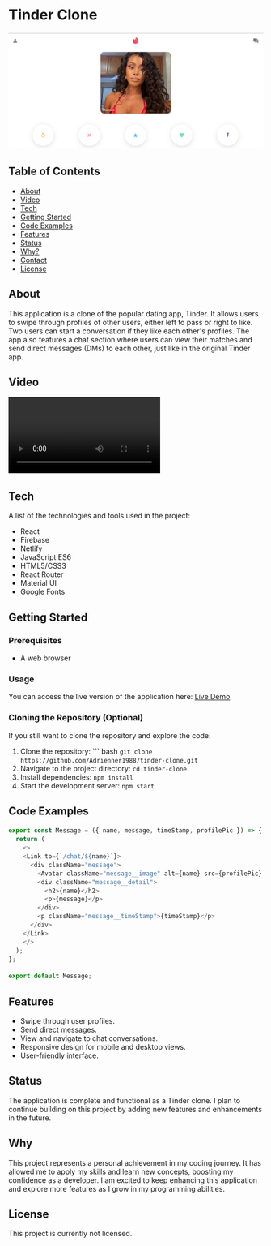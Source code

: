 # Tinder Clone

![Project Screenshot](src/images/Tinder_Screenshot.png)

## Table of Contents
- [About](#about)
- [Video](#video)
- [Tech](#tech)
- [Getting Started](#getting-started)
- [Code Examples](#code-examples)
- [Features](#features)
- [Status](#status)
- [Why?](#why)
- [Contact](#contact)
- [License](#license)

## About
This application is a clone of the popular dating app, Tinder. It allows users to swipe through profiles of other users, either left to pass or right to like. Two users can start a conversation if they like each other's profiles. The app also features a chat section where users can view their matches and send direct messages (DMs) to each other, just like in the original Tinder app.

## Video
![Watch the demo](src/images/TinderClone-Demo.mp4)

## Tech
A list of the technologies and tools used in the project:
- React
- Firebase
- Netlify
- JavaScript ES6
- HTML5/CSS3
- React Router
- Material UI
- Google Fonts

## Getting Started

### Prerequisites
- A web browser

### Usage
You can access the live version of the application here: [Live Demo](https://ad-tinder-clone.netlify.app/)

### Cloning the Repository (Optional)
If you still want to clone the repository and explore the code:
1. Clone the repository: ``` bash `git clone https://github.com/Adrienner1988/tinder-clone.git`
2. Navigate to the project directory: `cd tinder-clone`
3. Install dependencies: `npm install`
4. Start the development server: `npm start`

## Code Examples
```javascript
export const Message = ({ name, message, timeStamp, profilePic }) => {
  return (
    <>
    <Link to={`/chat/${name}`}>
      <div className="message">
        <Avatar className="message__image" alt={name} src={profilePic} />
        <div className="message__detail">
          <h2>{name}</h2>
          <p>{message}</p>
        </div>
        <p className="message__timeStamp">{timeStamp}</p>
      </div>
    </Link>
    </>
  );
};

export default Message;
```

## Features
- Swipe through user profiles.
- Send direct messages.
- View and navigate to chat conversations.
- Responsive design for mobile and desktop views.
- User-friendly interface.

## Status
The application is complete and functional as a Tinder clone. I plan to continue building on this project by adding new features and enhancements in the future.

## Why
This project represents a personal achievement in my coding journey. It has allowed me to apply my skills and learn new concepts, boosting my confidence as a developer. I am excited to keep enhancing this application and explore more features as I grow in my programming abilities.

## License
This project is currently not licensed.
